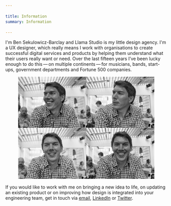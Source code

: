 ```yaml
---

title: Information
summary: Information

---
```


I'm Ben Sekulowicz-Barclay and Llama Studio is my little design agency. I'm a UX designer, which really means I work with organisations to create successful digital services and products by helping them understand what their users really want or need. Over the last fifteen years I’ve been lucky enough to do this&thinsp;&mdash;&thinsp;on multiple continents&thinsp;&mdash;&thinsp;for musicians, bands, start-ups, government departments and Fortune 500 companies. 

<figure>
  <picture>
    <source media="(min-width:667px) and (max-width:767px)" srcset="images/about-fablet.jpg">
    <source media="(min-width:768px) and (max-width:1023px)" srcset="images/about-tablet_portrait.jpg">
    <source media="(min-width:1024px) and (max-width:1279px)" srcset="images/about-tablet_landscape.jpg">
    <source media="(min-width:1280px) and (max-width:1439px)" srcset="images/about-laptop.jpg">
    <source media="(min-width:1440px)" srcset="images/about-cinema.jpg">
    <img src="images/about-mobile.jpg" alt="Photographs of me arranged in a grid" />
  </picture>
</figure>

If you would like to work with me on bringing a new idea to life, on updating an existing product or on improving how design is integrated into your engineering team, get in touch via [email](mailto:hey@llama.studio), [LinkedIn](https://www.linkedin.com/company/llama-studio-ltd) or [Twitter](https://twitter.com/llamastudioltd).